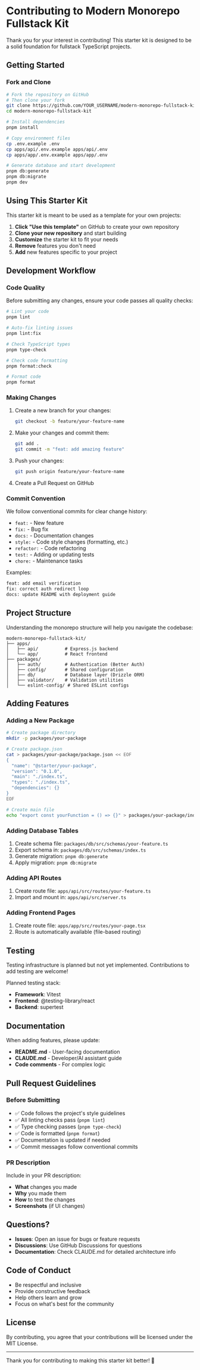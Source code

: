 # Contributing to Modern Monorepo Fullstack Kit

Thank you for your interest in contributing! This starter kit is designed to be a solid foundation
for fullstack TypeScript projects.

## Getting Started

### Fork and Clone

```bash
# Fork the repository on GitHub
# Then clone your fork
git clone https://github.com/YOUR_USERNAME/modern-monorepo-fullstack-kit.git
cd modern-monorepo-fullstack-kit

# Install dependencies
pnpm install

# Copy environment files
cp .env.example .env
cp apps/api/.env.example apps/api/.env
cp apps/app/.env.example apps/app/.env

# Generate database and start development
pnpm db:generate
pnpm db:migrate
pnpm dev
```

## Using This Starter Kit

This starter kit is meant to be used as a template for your own projects:

1. **Click "Use this template"** on GitHub to create your own repository
2. **Clone your new repository** and start building
3. **Customize** the starter kit to fit your needs
4. **Remove** features you don't need
5. **Add** new features specific to your project

## Development Workflow

### Code Quality

Before submitting any changes, ensure your code passes all quality checks:

```bash
# Lint your code
pnpm lint

# Auto-fix linting issues
pnpm lint:fix

# Check TypeScript types
pnpm type-check

# Check code formatting
pnpm format:check

# Format code
pnpm format
```

### Making Changes

1. Create a new branch for your changes:

   ```bash
   git checkout -b feature/your-feature-name
   ```

2. Make your changes and commit them:

   ```bash
   git add .
   git commit -m "feat: add amazing feature"
   ```

3. Push your changes:

   ```bash
   git push origin feature/your-feature-name
   ```

4. Create a Pull Request on GitHub

### Commit Convention

We follow conventional commits for clear change history:

- `feat:` - New feature
- `fix:` - Bug fix
- `docs:` - Documentation changes
- `style:` - Code style changes (formatting, etc.)
- `refactor:` - Code refactoring
- `test:` - Adding or updating tests
- `chore:` - Maintenance tasks

Examples:

```bash
feat: add email verification
fix: correct auth redirect loop
docs: update README with deployment guide
```

## Project Structure

Understanding the monorepo structure will help you navigate the codebase:

```
modern-monorepo-fullstack-kit/
├── apps/
│   ├── api/          # Express.js backend
│   └── app/          # React frontend
├── packages/
│   ├── auth/         # Authentication (Better Auth)
│   ├── config/       # Shared configuration
│   ├── db/           # Database layer (Drizzle ORM)
│   ├── validator/    # Validation utilities
│   └── eslint-config/ # Shared ESLint configs
```

## Adding Features

### Adding a New Package

```bash
# Create package directory
mkdir -p packages/your-package

# Create package.json
cat > packages/your-package/package.json << EOF
{
  "name": "@starter/your-package",
  "version": "0.1.0",
  "main": "./index.ts",
  "types": "./index.ts",
  "dependencies": {}
}
EOF

# Create main file
echo "export const yourFunction = () => {}" > packages/your-package/index.ts
```

### Adding Database Tables

1. Create schema file: `packages/db/src/schemas/your-feature.ts`
2. Export schema in: `packages/db/src/schemas/index.ts`
3. Generate migration: `pnpm db:generate`
4. Apply migration: `pnpm db:migrate`

### Adding API Routes

1. Create route file: `apps/api/src/routes/your-feature.ts`
2. Import and mount in: `apps/api/src/server.ts`

### Adding Frontend Pages

1. Create route file: `apps/app/src/routes/your-page.tsx`
2. Route is automatically available (file-based routing)

## Testing

Testing infrastructure is planned but not yet implemented. Contributions to add testing are welcome!

Planned testing stack:

- **Framework**: Vitest
- **Frontend**: @testing-library/react
- **Backend**: supertest

## Documentation

When adding features, please update:

- **README.md** - User-facing documentation
- **CLAUDE.md** - Developer/AI assistant guide
- **Code comments** - For complex logic

## Pull Request Guidelines

### Before Submitting

- ✅ Code follows the project's style guidelines
- ✅ All linting checks pass (`pnpm lint`)
- ✅ Type checking passes (`pnpm type-check`)
- ✅ Code is formatted (`pnpm format`)
- ✅ Documentation is updated if needed
- ✅ Commit messages follow conventional commits

### PR Description

Include in your PR description:

- **What** changes you made
- **Why** you made them
- **How** to test the changes
- **Screenshots** (if UI changes)

## Questions?

- **Issues**: Open an issue for bugs or feature requests
- **Discussions**: Use GitHub Discussions for questions
- **Documentation**: Check CLAUDE.md for detailed architecture info

## Code of Conduct

- Be respectful and inclusive
- Provide constructive feedback
- Help others learn and grow
- Focus on what's best for the community

## License

By contributing, you agree that your contributions will be licensed under the MIT License.

---

Thank you for contributing to making this starter kit better! 🎉
